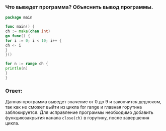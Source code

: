 ### Что выведет программа? Объяснить вывод программы.
```go
package main

func main() {
ch := make(chan int)
go func() {
for i := 0; i < 10; i++ {
ch <- i
}
}()

for n := range ch {
println(n)
}
}
```

### Ответ:
Данная программа выведет значение от 0 до 9 и закончится дедлоком, так как не сможет выйти из цикла for range и главная
горутина заблокируется. Для исправление программы необходимо добавить функциюзакрытия канала `close(ch)`
в горутину, после завершения цикла.